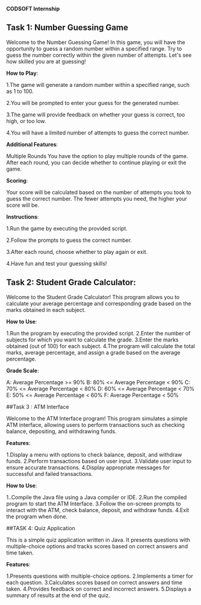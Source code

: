 **CODSOFT Internship**

## Task 1: Number Guessing Game

Welcome to the Number Guessing Game! In this game, you will have the opportunity to guess a random number within a specified range. Try to guess the number correctly within the given number of attempts. Let's see how skilled you are at guessing!

**How to Play**:

1.The game will generate a random number within a specified range, such as 1 to 100.

2.You will be prompted to enter your guess for the generated number.

3.The game will provide feedback on whether your guess is correct, too high, or too low.

4.You will have a limited number of attempts to guess the correct number.

**Additional Features**:

Multiple Rounds
You have the option to play multiple rounds of the game. After each round, you can decide whether to continue playing or exit the game.

**Scoring**:

Your score will be calculated based on the number of attempts you took to guess the correct number. The fewer attempts you need, the higher your score will be.

**Instructions**:

1.Run the game by executing the provided script.

2.Follow the prompts to guess the correct number.

3.After each round, choose whether to play again or exit.

4.Have fun and test your guessing skills!

## Task 2: Student Grade Calculator:

Welcome to the Student Grade Calculator! This program allows you to calculate your average percentage and corresponding grade based on the marks obtained in each subject.

**How to Use**:

1.Run the program by executing the provided script.
2.Enter the number of subjects for which you want to calculate the grade.
3.Enter the marks obtained (out of 100) for each subject.
4.The program will calculate the total marks, average percentage, and assign a grade based on the average percentage.

**Grade Scale**:

A: Average Percentage >= 90%
B: 80% <= Average Percentage < 90%
C: 70% <= Average Percentage < 80%
D: 60% <= Average Percentage < 70%
E: 50% <= Average Percentage < 60%
F: Average Percentage < 50%

##Task 3 : ATM Interface

Welcome to the ATM Interface program! This program simulates a simple ATM interface, allowing users to perform transactions such as checking balance, depositing, and withdrawing funds.

**Features**:

1.Display a menu with options to check balance, deposit, and withdraw funds.
2.Perform transactions based on user input.
3.Validate user input to ensure accurate transactions.
4.Display appropriate messages for successful and failed transactions.

**How to Use**:

1..Compile the Java file using a Java compiler or IDE.
2.Run the compiled program to start the ATM Interface.
3.Follow the on-screen prompts to interact with the ATM, check balance, deposit, and withdraw funds.
4.Exit the program when done.

##TASK 4: Quiz Application

This is a simple quiz application written in Java. It presents questions with multiple-choice options and tracks scores based on correct answers and time taken.

**Features**:

1.Presents questions with multiple-choice options.
2.Implements a timer for each question.
3.Calculates scores based on correct answers and time taken.
4.Provides feedback on correct and incorrect answers.
5.Displays a summary of results at the end of the quiz.
